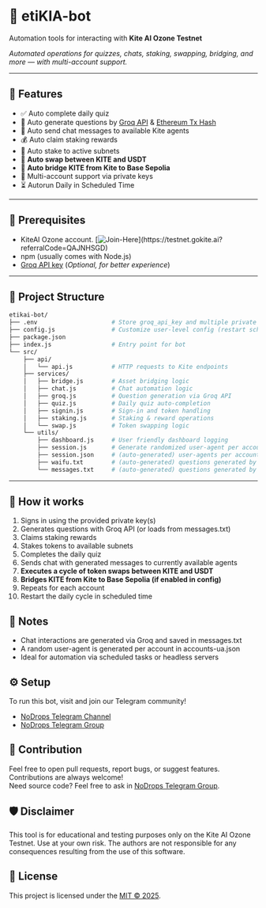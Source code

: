 # 🤖 etiKIA-bot

Automation tools for interacting with **Kite AI Ozone Testnet** [](https://testnet.gokite.ai?referralCode=QAJNHSGD)

*Automated operations for quizzes, chats, staking, swapping, bridging, and more — with multi-account support.*

-----

## 🚀 Features

  - ✅ Auto complete daily quiz
  - 🧠 Auto generate questions by [Groq API](https://console.groq.com/) & [Ethereum Tx Hash](https://eth.blockscout.com/blocks)
  - 💬 Auto send chat messages to available Kite agents
  - 💰 Auto claim staking rewards
  - 🔗 Auto stake to active subnets
  - 🔄 **Auto swap between KITE and USDT**
  - 🌉 **Auto bridge KITE from Kite to Base Sepolia**
  - 👥 Multi-account support via private keys
  - ⏳ Autorun Daily in Scheduled Time

-----

## 🧪 Prerequisites

  * KiteAI Ozone account. [![Join-Here](https://img.shields.io/badge/Join-Here-blue?style=flat&logo=data:image/svg+xml;base64,..)](https://testnet.gokite.ai?referralCode=QAJNHSGD)
  * npm (usually comes with Node.js)
  * [Groq API key](https://console.groq.com/) (*Optional, for better experience*)

-----

## 📁 Project Structure

```bash
etikai-bot/
├── .env                     # Store groq_api_key and multiple private keys
├── config.js                # Customize user-level config (restart schedule, message, etc)
├── package.json
├── index.js                 # Entry point for bot
└── src/
    ├── api/
    │   └── api.js           # HTTP requests to Kite endpoints
    ├── services/
    │   ├── bridge.js        # Asset bridging logic
    │   ├── chat.js          # Chat automation logic
    │   ├── groq.js          # Question generation via Groq API
    │   ├── quiz.js          # Daily quiz auto-completion
    │   ├── signin.js        # Sign-in and token handling
    │   ├── staking.js       # Staking & reward operations
    │   └── swap.js          # Token swapping logic
    └── utils/
        ├── dashboard.js     # User friendly dashboard logging
        ├── session.js       # Generate randomized user-agent per account
        ├── session.json     # (auto-generated) user-agents per account
        ├── waifu.txt        # (auto-generated) questions generated by groq
        └── messages.txt     # (auto-generated) questions generated by groq
```

-----

## 🧠 How it works

1.  Signs in using the provided private key(s)
2.  Generates questions with Groq API (or loads from messages.txt)
3.  Claims staking rewards
4.  Stakes tokens to available subnets
5.  Completes the daily quiz
6.  Sends chat with generated messages to currently available agents
7.  **Executes a cycle of token swaps between KITE and USDT**
8.  **Bridges KITE from Kite to Base Sepolia (if enabled in config)**
9.  Repeats for each account
10. Restart the daily cycle in scheduled time

## 📑 Notes

  * Chat interactions are generated via Groq and saved in messages.txt
  * A random user-agent is generated per account in accounts-ua.json
  * Ideal for automation via scheduled tasks or headless servers

## ⚙️ Setup

To run this bot, visit and join our Telegram community\!

  * [](https://t.me/NoDrops) [NoDrops Telegram Channel](https://t.me/NoDrops)
  * [](https://t.me/NoDropsChat) [NoDrops Telegram Group](https://t.me/NoDropsChat)

## 🤝 Contribution

Feel free to open pull requests, report bugs, or suggest features. Contributions are always welcome\!  
Need source code? Feel free to ask in [](https://t.me/NoDropsChat) [NoDrops Telegram Group](https://t.me/NoDropsChat).

## 🛡️ Disclaimer

This tool is for educational and testing purposes only on the Kite AI Ozone Testnet. Use at your own risk. The authors are not responsible for any consequences resulting from the use of this software.

## 📄 License

This project is licensed under the [MIT © 2025](https://github.com/itsnodrops/etikia-bot/blob/main/LICENSE).


